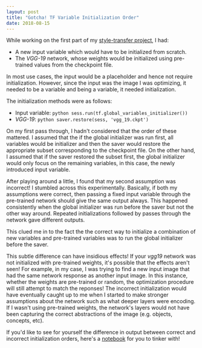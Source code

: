 ```yaml
---
layout: post
title: "Gotcha! TF Variable Initialization Order"
date: 2018-08-15
---
```


While working on the first part of my [style-transfer project](/blog/2018/07/30/content-reconstruction), I had: 
* A new input variable which would have to be initialized from scratch. 
* The _VGG-19_ network, whose weights would be initialized using pre-trained values from the checkpoint file. 

In most use cases, the input would be a placeholder and hence not require initialization. However, since the input was the image I was optimizing, it needed to be a variable and being a variable, it needed initialization. 

The initialization methods were as follows: 
* Input variable: ```python sess.run(tf.global_variables_initializer())```
* _VGG-19_: ```python saver.restore(sess, 'vgg_19.ckpt')```

On my first pass through, I hadn't considered that the order of these mattered. I assumed that the if the global initializer was run first, all variables would be initializer and then the saver would restore the appropriate subset corresponding to the checkpoint file. On the other hand, I assumed that if the saver restored the subset first, the global initializer would only focus on the remaining variables, in this case, the newly introduced input variable. 

After playing around a little, I found that my second assumption was incorrect! I stumbled across this experimentally. Basically, if both my assumptions were correct, then passing a fixed input variable through the pre-trained network should give the same output always. This happened consistently when the global initializer was run before the saver but not the other way around. Repeated initializations followed by passes through the network gave different outputs. 

This clued me in to the fact the the correct way to initialize a combination of new variables and pre-trained variables was to run the global initializer before the saver. 

This subtle difference can have insidious effects! If your _vgg19_ network was not initialized with pre-trained weights, it's possible that the effects aren't seen! For example, in my case, I was trying to find a new input image that had the same network response as another input image. In this instance, whether the weights are pre-trained or random, the optimization procedure will still attempt to match the reponses! The incorrect initialization would have eventually caught up to me when I started to make stronger assumptions about the network such as what deeper layers were encoding. If I wasn't using pre-trained weights, the network's layers would not have been capturing the correct abstractions of the image (e.g. objects, concepts, etc).

If you'd like to see for yourself the difference in output between correct and incorrect initialization orders, here's a [notebook](https://github.com/ashwindcruz/style-transfer/blob/master/gotchas/init_order.ipynb) for you to tinker with! 
